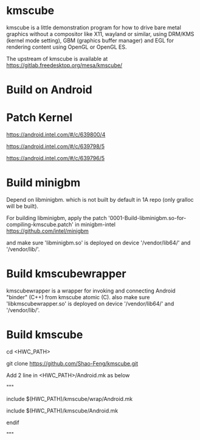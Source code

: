kmscube
=======

kmscube is a little demonstration program for how to drive bare metal graphics
without a compositor like X11, wayland or similar, using DRM/KMS (kernel mode
setting), GBM (graphics buffer manager) and EGL for rendering content using
OpenGL or OpenGL ES.

The upstream of kmscube is available at https://gitlab.freedesktop.org/mesa/kmscube/




Build on Android
=======


Patch Kernel
==========

https://android.intel.com/#/c/639800/4

https://android.intel.com/#/c/639798/5

https://android.intel.com/#/c/639796/5


Build minigbm
==========

Depend on libminigbm. which is not built by default in 1A repo (only gralloc will be built).

For building libminigbm, apply the patch '0001-Build-libminigbm.so-for-compiling-kmscube.patch' in minigbm-intel https://github.com/intel/minigbm

and make sure 'libminigbm.so' is deployed on device '/vendor/lib64/' and '/vendor/lib/'.


Build kmscubewrapper
==========

kmscubewrapper is a wrapper for invoking and connecting Android "binder" (C++) from kmscube atomic (C).
also make sure 'libkmscubewrapper.so' is deployed on device '/vendor/lib64/' and '/vendor/lib/'.


Build kmscube
==========

cd <HWC_PATH>

git clone https://github.com/Shao-Feng/kmscube.git

Add 2 line in <HWC_PATH>/Android.mk as below

"""

include $(HWC_PATH)/kmscube/wrap/Android.mk

include $(HWC_PATH)/kmscube/Android.mk

endif

"""
